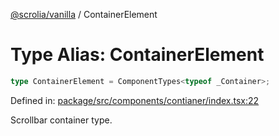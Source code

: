 [@scrolia/vanilla](../README.md) / ContainerElement

# Type Alias: ContainerElement

```ts
type ContainerElement = ComponentTypes<typeof _Container>;
```

Defined in: [package/src/components/contianer/index.tsx:22](https://github.com/scrolia/vanilla/blob/71d11a743faf8de64b56201c92ff9484fdce9f24/package/src/components/contianer/index.tsx#L22)

Scrollbar container type.
